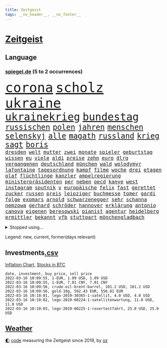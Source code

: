 ```yaml
---
title: Zeitgeist
tags: __no_header__, __no_footer__
---
```


# [Zeitgeist](https://oliz.io/zeitgeist/)

## Language

<h3><a href="https://www.spiegel.de" target="_blank">spiegel.de</a> (5 to 2 occurrences)</h3>
<p style="font-family:monospace">
<span style="font-size:32pt"><a href="news_links.html#corona" class="current">corona</a></span>
<span style="font-size:32pt"><a href="news_links.html#scholz" class="current">scholz</a></span>
<span style="font-size:32pt"><a href="news_links.html#ukraine" class="current">ukraine</a></span>
<br>
<span style="font-size:25pt"><a href="news_links.html#ukrainekrieg" class="current">ukrainekrieg</a></span>
<span style="font-size:25pt"><a href="news_links.html#bundestag" class="current">bundestag</a></span>
<br>
<span style="font-size:18pt"><a href="news_links.html#russischen" class="current">russischen</a></span>
<span style="font-size:18pt"><a href="news_links.html#polen" class="current">polen</a></span>
<span style="font-size:18pt"><a href="news_links.html#jahren" class="current">jahren</a></span>
<span style="font-size:18pt"><a href="news_links.html#menschen" class="current">menschen</a></span>
<span style="font-size:18pt"><a href="news_links.html#selenskyj" class="current">selenskyj</a></span>
<span style="font-size:18pt"><a href="news_links.html#alle" class="current">alle</a></span>
<span style="font-size:18pt"><a href="news_links.html#magath" class="new">magath</a></span>
<span style="font-size:18pt"><a href="news_links.html#russland" class="current">russland</a></span>
<span style="font-size:18pt"><a href="news_links.html#krieg" class="current">krieg</a></span>
<span style="font-size:18pt"><a href="news_links.html#sagt" class="current">sagt</a></span>
<span style="font-size:18pt"><a href="news_links.html#boris" class="current">boris</a></span>
<br>
<span style="font-size:12pt"><a href="news_links.html#dresden" class="current">dresden</a></span>
<span style="font-size:12pt"><a href="news_links.html#welt" class="current">welt</a></span>
<span style="font-size:12pt"><a href="news_links.html#mutter" class="current">mutter</a></span>
<span style="font-size:12pt"><a href="news_links.html#zwei" class="current">zwei</a></span>
<span style="font-size:12pt"><a href="news_links.html#monate" class="current">monate</a></span>
<span style="font-size:12pt"><a href="news_links.html#spieler" class="current">spieler</a></span>
<span style="font-size:12pt"><a href="news_links.html#geburtstag" class="current">geburtstag</a></span>
<span style="font-size:12pt"><a href="news_links.html#wissen" class="current">wissen</a></span>
<span style="font-size:12pt"><a href="news_links.html#eu" class="current">eu</a></span>
<span style="font-size:12pt"><a href="news_links.html#viele" class="current">viele</a></span>
<span style="font-size:12pt"><a href="news_links.html#aldi" class="current">aldi</a></span>
<span style="font-size:12pt"><a href="news_links.html#preise" class="current">preise</a></span>
<span style="font-size:12pt"><a href="news_links.html#zehn" class="current">zehn</a></span>
<span style="font-size:12pt"><a href="news_links.html#euro" class="current">euro</a></span>
<span style="font-size:12pt"><a href="news_links.html#dlrg" class="new">dlrg</a></span>
<span style="font-size:12pt"><a href="news_links.html#vergangenen" class="current">vergangenen</a></span>
<span style="font-size:12pt"><a href="news_links.html#deutschland" class="current">deutschland</a></span>
<span style="font-size:12pt"><a href="news_links.html#münchen" class="current">münchen</a></span>
<span style="font-size:12pt"><a href="news_links.html#wald" class="current">wald</a></span>
<span style="font-size:12pt"><a href="news_links.html#wolodymyr" class="current">wolodymyr</a></span>
<span style="font-size:12pt"><a href="news_links.html#lafontaine" class="new">lafontaine</a></span>
<span style="font-size:12pt"><a href="news_links.html#tagesordnung" class="current">tagesordnung</a></span>
<span style="font-size:12pt"><a href="news_links.html#kampf" class="current">kampf</a></span>
<span style="font-size:12pt"><a href="news_links.html#filme" class="current">filme</a></span>
<span style="font-size:12pt"><a href="news_links.html#woche" class="current">woche</a></span>
<span style="font-size:12pt"><a href="news_links.html#drei" class="current">drei</a></span>
<span style="font-size:12pt"><a href="news_links.html#etagen" class="new">etagen</a></span>
<span style="font-size:12pt"><a href="news_links.html#olaf" class="current">olaf</a></span>
<span style="font-size:12pt"><a href="news_links.html#flüchtlinge" class="current">flüchtlinge</a></span>
<span style="font-size:12pt"><a href="news_links.html#kanzler" class="current">kanzler</a></span>
<span style="font-size:12pt"><a href="news_links.html#ampelregierung" class="current">ampelregierung</a></span>
<span style="font-size:12pt"><a href="news_links.html#ministerpräsidenten" class="current">ministerpräsidenten</a></span>
<span style="font-size:12pt"><a href="news_links.html#per" class="current">per</a></span>
<span style="font-size:12pt"><a href="news_links.html#neben" class="current">neben</a></span>
<span style="font-size:12pt"><a href="news_links.html#oecd" class="new">oecd</a></span>
<span style="font-size:12pt"><a href="news_links.html#kanye" class="current">kanye</a></span>
<span style="font-size:12pt"><a href="news_links.html#west" class="current">west</a></span>
<span style="font-size:12pt"><a href="news_links.html#instagram" class="current">instagram</a></span>
<span style="font-size:12pt"><a href="news_links.html#sputnik" class="current">sputnik</a></span>
<span style="font-size:12pt"><a href="news_links.html#v" class="current">v</a></span>
<span style="font-size:12pt"><a href="news_links.html#europäische" class="current">europäische</a></span>
<span style="font-size:12pt"><a href="news_links.html#felix" class="current">felix</a></span>
<span style="font-size:12pt"><a href="news_links.html#fast" class="current">fast</a></span>
<span style="font-size:12pt"><a href="news_links.html#gerettet" class="current">gerettet</a></span>
<span style="font-size:12pt"><a href="news_links.html#zucker" class="current">zucker</a></span>
<span style="font-size:12pt"><a href="news_links.html#russen" class="current">russen</a></span>
<span style="font-size:12pt"><a href="news_links.html#preis" class="current">preis</a></span>
<span style="font-size:12pt"><a href="news_links.html#leipziger" class="current">leipziger</a></span>
<span style="font-size:12pt"><a href="news_links.html#buchmesse" class="current">buchmesse</a></span>
<span style="font-size:12pt"><a href="news_links.html#tomer" class="new">tomer</a></span>
<span style="font-size:12pt"><a href="news_links.html#gardi" class="new">gardi</a></span>
<span style="font-size:12pt"><a href="news_links.html#folge" class="current">folge</a></span>
<span style="font-size:12pt"><a href="news_links.html#exomars" class="current">exomars</a></span>
<span style="font-size:12pt"><a href="news_links.html#arnold" class="current">arnold</a></span>
<span style="font-size:12pt"><a href="news_links.html#schwarzenegger" class="current">schwarzenegger</a></span>
<span style="font-size:12pt"><a href="news_links.html#sehr" class="current">sehr</a></span>
<span style="font-size:12pt"><a href="news_links.html#schanna" class="new">schanna</a></span>
<span style="font-size:12pt"><a href="news_links.html#nemzowa" class="new">nemzowa</a></span>
<span style="font-size:12pt"><a href="news_links.html#gerhard" class="current">gerhard</a></span>
<span style="font-size:12pt"><a href="news_links.html#schröder" class="current">schröder</a></span>
<span style="font-size:12pt"><a href="news_links.html#hannover" class="current">hannover</a></span>
<span style="font-size:12pt"><a href="news_links.html#erklärung" class="current">erklärung</a></span>
<span style="font-size:12pt"><a href="news_links.html#antonio" class="current">antonio</a></span>
<span style="font-size:12pt"><a href="news_links.html#canova" class="new">canova</a></span>
<span style="font-size:12pt"><a href="news_links.html#eigenen" class="current">eigenen</a></span>
<span style="font-size:12pt"><a href="news_links.html#beresowski" class="new">beresowski</a></span>
<span style="font-size:12pt"><a href="news_links.html#pianist" class="new">pianist</a></span>
<span style="font-size:12pt"><a href="news_links.html#agentur" class="new">agentur</a></span>
<span style="font-size:12pt"><a href="news_links.html#heidelberg" class="current">heidelberg</a></span>
<span style="font-size:12pt"><a href="news_links.html#ermittler" class="current">ermittler</a></span>
<span style="font-size:12pt"><a href="news_links.html#bekannt" class="current">bekannt</a></span>
<span style="font-size:12pt"><a href="news_links.html#vfb" class="current">vfb</a></span>
<span style="font-size:12pt"><a href="news_links.html#stuttgart" class="current">stuttgart</a></span>
<span style="font-size:12pt"><a href="news_links.html#mönchengladbach" class="current">mönchengladbach</a></span>
</p>
<details>
<summary>Stopped using...</summary>
<p class="former" style="font-size:12pt">
star(512) verstorbenen(512) 150(511) kapitän(511) ruf(511) timo(511) bars(510) dauerhaft(510) eindruck(510) mitunter(510) niveau(510) podium(510) terroristen(510) verlegt(510) weise(510) bekannten(509) entwurf(509) erneute(509) haseloff(509) investoren(509) katze(509) misshandelt(509) mutmaßlicher(509) reiner(509) streiten(509) verschiedene(509) armin(508) barcelona(508) beklagen(508) entfernt(508) eröffnet(508) ideen(508) kanzlerin(508) linie(508) überzeugen(508) arbeitete(507) aufmerksamkeit(507) aufsehen(507) ausbruch(507) brauchte(507) dach(507) einstieg(507) geduld(507) hinweisen(507) nominierung(507) scheuer(507) abstimmen(506) bewegung(506) einzelnen(506) erholt(506) erlitten(506) feier(506) persönliche(506) riss(506) begrenzen(505) beschwerde(505) elfmeter(505) gegenseitig(505) kämpfte(505) pariser(505) schweigen(505) sexueller(505) street(505) vielerorts(505) bot(504) brexit(504) einzelhandel(504) entdeckung(504) horst(504) leeren(504) nachfolge(504) notfalls(504) publikum(504) verboten(504) verstärken(504) öfter(504) überlebte(504) alpen(503) babys(503) beleidigungen(503) fbi(503) fleisch(503) gefährlicher(503) hände(503) jury(503) kostenlose(503) legte(503) lothar(503) party(503) präsentieren(503) umso(503) verlängerung(503) verschiebt(503) überprüft(503) abstand(502) andré(502) atmosphäre(502) boden(502) daraufhin(502) freunden(502) gefördert(502) klaren(502) lakers(502) polizeieinsatz(502) punkten(502) regensburg(502) sprengstoff(502) trieb(502) ziemlich(502) album(501) coronaschnelltests(501) erfolgreiche(501) gemeinden(501) juden(501) konservativen(501) lagen(501) ludwig(501) netzwerk(501) rat(501) sexuelle(501) unrecht(501) verraten(501) abgang(500) amerikaner(500) armut(500) big(500) büros(500) coach(500) fließt(500) grün(500) heimlich(500) herbert(500) kimmich(500) kräftig(500) letzter(500) manuel(500) mathias(500) null(500) radsport(500) schüssen(500) steuer(500) sächsischen(500) teamkollegen(500) 2011(499) bundestagswahl(499) d(499) duell(499) erhielt(499) fußballprofi(499) kampagne(499) umsetzen(499) einstigen(498) george(498) lieben(498) nachhaltig(498) restaurant(498) triumph(498) verbindung(498) wähler(498) abgehört(497) abwehr(497) befreit(497) durchgesetzt(497) eindämmen(497) gebraucht(497) großbritanniens(497) historisch(497) jüngste(497) kiel(497) lüge(497) peru(497) shutdown(497) toter(497) versuchte(497) wissenschaft(497) zwang(497) auftrag(496) billie(496) chefin(496) eilish(496) erbe(496) festgestellt(496) jung(496) petra(496) strecke(496) trafen(496) beinahe(495) deal(495) erschöpft(495) gemeinsamen(495) nutzer(495) pflanzen(495) philip(495) 10(494) 45(494) anhänger(494) anteil(494) australische(494) bundesstaat(494) endspiel(494) frust(494) regiert(494) karte(493) körperverletzung(493) opfers(493) politikerinnen(493) skepsis(493) vermeintlichen(493) 52(492) lkw(492) torhüter(492) zahlte(492) demokratische(491) gästen(491) mieten(491) quer(491) aktie(490) distanz(490) enden(490) entwickeln(490) dämpfer(489) ergibt(489) ministerium(489) weltrekord(489) holocaust(488) klarer(488) kontaktbeschränkungen(488) kürzlich(488) lücke(488) methoden(488) ostsee(488) spotify(488) zukünftig(488) dran(487) lieferten(487) rettete(487) signalisiert(487) nachbar(486) sachsens(486) steckte(486) stiegen(486) tim(486) eigenem(485) iphone(485) kabul(485) amerikas(484) enttäuschung(484) erschießt(484) euaustritt(484) kostenlos(484) gewahrsam(483) verklagen(483) analysiert(482) ute(482) varianten(482) verzeichnet(482) fortsetzung(481) glaubwürdigkeit(481) hessischen(481) rundfunk(481) titelverteidiger(481) verstanden(481) landesweit(480) springen(480) bangt(479) frisch(479) pushbacks(479) spitzenreiter(479) verkürzt(478) ältere(478) bundeswehrsoldaten(477) wirbel(477) übernommen(477) abstieg(476) coronaauflagen(476) football(476) verfassungsgericht(476) hausarrest(475) stahl(475) ungeklärt(475) doping(474) einig(474) unterschrieben(473) boomen(472) bundesamts(472) erfährt(472) erstochen(472) kassieren(472) sprachen(472) automatisch(471) verschafft(471) klees(469) runden(469) staus(469) stört(469) senioren(468) staatshilfen(468) dringt(467) hype(467) zeigten(467) sogenannten(466) wiedergewählt(466) riesiges(465) sprung(465) grünenchefin(464) patzt(462) verhinderte(462) kleinkind(461) kontert(459) staatsoberhaupt(459) kanadas(458) premiers(455) spacex(455) herausforderungen(453) konzert(453) teuren(453) gesichter(451) schweine(451) daheim(450) gesetzlichen(448) bundespräsidenten(447) weltmeisterschaft(447) schadensersatz(446) mehren(444) heimsieg(443) quadratmeter(442) cdu/csu(441) herzinfarkt(441) last(440) ausgemacht(439) geheime(438) kolleginnen(429) diess(428) kopfverletzungen(424) nick(423) leiter(419) dankt(418) ereignet(418) mallorca(411) juristische(402) kreuzung(400) zustimmen(398) langjährige(397) zusätzlichen(395) schuf(393) diagnose(392) karriereende(389) triumphierte(389) gegeneinander(388) fuhren(383) trinken(383) klappen(382) afghanistans(378) anfeindungen(378) ausstellung(377) grab(377) belästigung(372) rückgang(370) skandale(370) j(369) kleinstadt(368) indiens(366) direkten(364) militärjunta(364) wolken(364) josef(362) rausch(360) kaffee(359) rein(356) strich(353) promille(348) ausländischen(345) gekippt(345) athen(341) cannabis(335) 15jähriger(334) bosch(326) zoff(325) bundesstaaten(324) joseph(318) höchster(316) gewalttat(315) zwischenfall(314) fühle(313) erdoğans(312) pcrtests(311) finanziert(308) financial(307) rechnung(305) charles(304) reichtum(304) genesene(294) holz(293) nationaltrainer(284) historikerin(280) abgegeben(276) akzeptieren(273) neunjähriger(272) dauerregen(271) stärkere(271) pop(270) unglaublich(268) darstellung(265) videoaufnahmen(263) jahresende(262) lokal(260) us(259) 01(258) pandemien(256) scheiterten(254) fotografen(251) leichten(251) indigene(250) träumt(250) bestseller(249) kleidung(249) eröffnung(246) lee(246) entsorgt(245) gerüchten(244) ausnahme(243) peters(241) astronomen(240) demenz(240) lkwanhänger(239) seenot(239) spitzenpolitiker(238) verurteilter(238) eingriff(234) white(233) dick(232) zwingen(232) bundesrat(231) teufel(231) expertengremium(229) schließung(229) verunsichert(229) venedig(228) nächster(226) chaotischen(223) bafin(221) usmilitär(221) intendant(220) geldstrafen(219) mob(219) 18jährige(217) saßen(217) umzug(216) überflutet(216) superstars(215) ostseepipeline(214) verstorben(213) winde(213) häufigsten(212) sportlern(211) forschungsteam(210) designierte(209) alleingang(208) änderung(206) kolumbianische(205) labore(205) maurer(204) immobilienmarkt(203) ungeimpften(203) schwimmt(201) transportieren(201) usnotenbank(200) aufwand(199) erzeugen(199) preisanstieg(199) äußerung(199) antikörper(198) navy(198) jinping(197) kulisse(197) sprint(197) staatsmedien(195) bezogen(193) 1976(192) benedikt(192) bundesbehörde(192) ersetzt(192) folgenschweren(192) genießt(192) schwarz(192) demonstrierten(191) gewählte(191) längste(191) 69(189) aufträge(189) chappatte(189) pcrtest(189) rast(189) gerissen(188) anlage(187) niklas(187) verzockt(186) faszinierende(185) konten(185) plante(184) rundfunks(184) annika(183) gladbach(183) jahn(183) vergisst(183) engsten(182) wahlberechtigten(182) stehlen(180) zeitungsbericht(178) zügen(178) arbeitstag(177) momente(177) zerbrach(177) fische(176) händen(176) springer(175) tränengas(175) tennessee(174) wahlkampfauftakt(174) erkannt(173) taxi(172) ernüchternd(171) prangert(171) staatsbesuch(171) hawaii(170) kabuler(170) delivery(169) faktoren(169) hero(169) längsten(169) vergnügen(168) atombombe(167) pastor(167) sportwagen(166) fehlender(165) instanz(165) größeres(164) hofften(163) bekenntnis(162) filip(162) einzuschätzen(161) kurssturz(161) startplatz(161) toilette(161) fressen(160) trage(160) zugverkehr(160) elektrisch(159) faktencheck(159) gesessen(159) rücktrittsforderungen(158) unterschiedlichen(158) gordon(157) verordnete(156) augenhöhe(155) ifo(155) inmitten(155) nolan(155) 3100(154) deaktiviert(154) wertet(154) gestimmt(153) ajax(152) exklusiven(152) söders(152) 3gregel(151) umgebracht(151) 15000(149) lithium(149) 2gregel(148) anton(148) media(148) morgan(148) redet(148) schwachstelle(148) angezündet(147) bedauert(147) genesung(147) celtics(146) kurze(146) riefen(146) skispringen(146) straftaten(146) tiefer(146) kleinere(145) personelle(145) auftritten(143) rückschlägen(143) hannah(142) presseschau(142) zurückzahlen(142) bedrohte(141) genügt(141) geplatztem(141) liest(141) ungeimpfter(141) direkte(140) hanna(140) junta(140) anfechten(139) englisch(139) natalie(139) sicherheitslücken(139) 35000(138) berlinbrandenburg(138) hadern(138) verbindliche(138) erneutes(137) jährlich(137) tücken(137) berufen(136) großprojekt(136) realen(136) betrunkenen(134) filmbranche(133) umstellung(133) webb(133) asylbewerber(132) weiterbildung(132) beifahrer(131) engpässen(131) naturschützer(131) tasche(131) äußerten(131) stau(130) winkel(130) misshandlungen(129) zerknirscht(129) zulauf(129) 78(128) schleuser(128) sicherstellen(128) betrunken(127) missbrauchsskandal(127) gebilligt(126) vorschlagen(126) trank(125) bundländerrunde(124) gefängnissen(124) inbetriebnahme(124) bedrängt(123) bestehe(123) oppositionsführer(123) scherz(123) christliche(122) süle(122) comedian(121) gewaltsamer(121) opel(121) strafvollzug(121) wirtschaftsforscher(121) aaron(120) däne(120) minderheitsregierung(120) rechtsextrem(120) strafverfahren(120) wasseroberfläche(120) baubranche(119) christlichen(119) geheimdienste(119) objekt(119) versenkt(119) aufpassen(118) trends(118) afdabgeordnete(117) eintraf(117) dame(116) freier(116) pubs(116) renaissance(116) repräsentantenhaus(116) privatleben(115) verfolgten(115) ampelpartner(114) mitschuld(114) vaterland(114) verbringt(114) reichelt(113) ambitionen(112) döpfner(112) farblich(112) gleisbett(112) schrittweise(112) springerchef(112) xvi(112) begleichen(111) radikaler(111) verfassungsbeschwerde(111) viola(111) meldungen(110) mutterkonzern(110) nervös(110) wilden(109) adrenalin(108) beibehalten(108) benin(108) finanzen(106) verleihung(106) beantworten(105) coaching(105) gegentore(105) gestört(105) homo(105) sapiens(105) autonome(104) bekannteste(104) unglaubliche(104) überragende(104) kartoffeln(103) topspieler(103) esaastronaut(102) lebendig(102) kollisionskurs(101) mehrmals(101) rammt(101) 17jähriger(99) anleitung(99) bitterer(99) havre(99) stromkunden(98) versicherung(98) disziplin(97) geschmack(97) zehnjährigen(97) belogen(96) entzündet(96) gesundheitssektor(96) greenwashing(96) yanqing(96) cleo(95) macrons(95) apartheid(94) coronaisolation(94) kaiserslautern(94) patientinnen(94) pech(94) amerikanerin(93) bahnbrechende(93) lärm(93) rodler(93) woanders(93) quält(92) ehrlich(91) erfolgs(91) mobilisieren(91) abschmelzen(90) escooter(90) kinofilm(90) promis(90) rekordzahl(90) auseinander(89) automaten(89) jude(89) klimaverhandlungen(89) perfider(89) alexijewitsch(88) coronarunde(88) grandiose(88) herta(88) klimaneutrale(88) missverstanden(88) reihenweise(88) tauschen(88) tommy(88) unterallgäu(88) vorkaufsrecht(88) westeuropa(88) coronaberichterstattung(87) eingeläutet(87) kontakten(87) windenergie(87) zensiert(87) zig(87) bundesligageschichte(86) ministerinnen(86) ostern(86) verschoss(86) geisenberger(85) perus(85) sportstätten(85) böses(84) erwachen(84) fahrerlaubnis(84) gastwirte(84) guterres(84) ligaspiele(84) unogeneralsekretär(84) unverantwortlich(84) wmteilnahme(84) gefängnisse(83) karljosef(83) laumann(83) leichenteile(83) menschenrechtslage(83) quentin(83) studiengänge(83) talibansprecher(83) testnachweis(83) 1400(82) alkoholisierter(82) shop(82) treibender(82) usrepräsentantenhaus(82) dürr(81) einstufen(81) extremsportler(81) gebürtige(81) gedenktag(81) geteilt(81) ostwestfalen(81) tierhaltung(81) jederzeit(80) thesen(80) arbeite(79) dunja(79) fünfter(79) hayali(79) heuferumlauf(79) klaas(79) management(79) meldung(79) morddrohungen(79) pflegeimpfpflicht(79) architektur(78) brentford(78) camilla(78) ibizaaffäre(78) krokodil(78) negativserie(78) superlative(78) tiefsee(78) zeitnah(78) angeht(77) familienstreit(77) kriminologin(77) lieferung(77) marius(77) schultz(77) totschlags(77) derart(76) einzigartige(76) gesundheitsexperte(76) interpol(76) omikronausbruch(76) stimmungstest(76) werkbank(76) 1995(75) 3gnachweis(75) müdigkeit(75) nordpolarmeer(75) schneit(75) tipp(75) auftaucht(74) clanboss(74) hausbauer(74) humphries(73) kaillie(73) krach(73) krisenstab(73) polittalk(73) steuergeld(73) unterzeichnen(73) öffentlichrechtlichen(73) durcheinander(72) einsteiger(72) scheine(72) brückenbauer(71) dahmen(71) kurzerhand(71) verrückte(71) ardmediathek(70) aufmischen(70) coronapositiv(70) lastminutesieg(70) möchten(70) rasanten(70) skispringer(70) verzeihung(70) abwehrraketen(69) abzusagen(69) alarmierend(69) angestachelt(69) coronavirusnews(69) disney+(69) dominanten(69) surfer(69) verifizieren(69) einzelfall(68) geste(68) streaming(68) tierärzte(68) vaterschaft(68) beamter(67) verankert(67) zerstritten(67) überflüssig(67) aufgestellt(66) bestanden(66) erfuhren(66) geldanlage(66) mühen(66) phoenix(66) staatssekretärin(66) verdorben(66) widmet(66) autonomes(65) kader(65) lesbos(65) mönch(65) renault(65) telefonieren(65) verurteilten(65) abschnitte(64) betonte(64) ingrid(64) klettern(64) landstriche(64) mediatheken(64) passte(64) senegal(64) ökosysteme(64) bowl(63) buchenwald(63) cnn(63) finanzmarktaufsicht(63) impossible(63) irene(63) schwerwiegender(63) spitzenvertreter(63) angelegt(62) coronaschutzmaßnahmen(62) downing(62) eberl(62) formulieren(62) führungskräfte(62) lawine(62) meiste(62) schulterschluss(62) tvshow(62) äh(62) ampelpolitiker(61) erahnen(61) formtief(61) topdiplomatin(61) uskonzerns(61) weltcup(61) auslandssender(60) filmpreis(60) hochrisikogebiet(60) hochzeit(60) pflegepersonal(60) transport(60) uigurischen(60) chinastrategie(59) ffp2masken(59) führungsriege(59) leitete(59) lobbyistin(59) notenbanken(59) schlaganfall(59) suizide(59) tvübertragung(59) wintersportler(59) 20jähriger(58) anlauf(58) ausgezeichnete(58) bundespräsidentenwahl(58) europaweit(58) gefängnisstrafe(58) krisengebiete(58) rosenmontagszug(58) baumgart(57) eisenbichler(57) gebunden(57) gletscherschmelze(57) op(57) osnabrück(57) russischukrainischen(57) vergiftet(57) fangen(56) kardiologen(56) madagaskar(56) paartherapeutin(56) afdfraktion(55) impfregister(55) mittelgebirgen(55) trainers(55) untergebenen(55) vorgezogene(55) antisemitismusvorwürfen(54) coburg(54) dortigen(54) getränke(54) original(54) superg(54) verhinderung(54) erleiden(53) riesenslalom(53) virale(53) weltraumteleskop(53) aktionsplan(52) definitiv(52) eingegangen(52) küken(52) privathaus(52) sperma(52) wartete(52) harvard(51) kern(51) topstar(51) tragikomödie(51) urwald(51) verbots(51) ausreise(50) extrembergsteiger(50) kreditvergabe(50) kremls(50) osze(50) versilbern(50) defibrillator(49) geistig(49) jagdschein(49) medienaufsicht(49) rüstungsexporte(49) schanze(49) wunderwaffe(49) 219a(48) nutztiere(48) paragraf(48) partnerin(48) persönlicher(48) riet(48) waghalsigen(48) autofahrerinnen(47) beifahrerin(47) bijan(47) biopic(47) djirsarai(47) erledigen(47) persönlichkeiten(47) uiguren(47) zeitgemäß(47) abduljabbar(46) berichteten(46) beschäftigen(46) fossilien(46) kareem(46) kobayashi(46) reiches(46) ryoyu(46) schaulustige(46) tee(46) afrikacup(45) australier(45) flüchtlingsboot(45) freiheiten(45) jecken(45) pelé(45) website(45) wiederherstellen(45) zeitungen(45) einheimische(44) enttäuschungen(44) geschlampt(44) lastwagenfahrer(44) malu(44) niederschlagung(44) paypal(44) regenfällen(44) bischofskonferenz(43) heusgen(43) japaner(43) lörrach(43) pablo(43) prügeln(43) challenge(42) dahintersteckt(42) dorfbewohner(42) lauten(42) skispringerinnen(42) thronjubiläum(42) verringern(42) ermahnte(41) gefeierten(41) riot(41) schnappt(41) coronaeinreiseregeln(40) expremier(40) mehrt(40) nächtliche(40) panne(40) protestierende(40) querdenkerdemos(40) siegerehrung(40) uke(40) zündete(40) blühen(39) familienvater(39) fehlstart(39) greene(39) görlitz(39) hauptbahnhof(39) marjorie(39) publikation(39) selbstverständlich(39) spaltung(39) wlan(39) dallas(38) demos(38) fragte(38) landwirten(38) medienanstalt(38) positioniert(38) 130000(37) anderson(37) folgenschwerer(37) fußballstadion(37) gegründet(37) geschenk(37) mediensubventionen(37) rodelt(37) schulbezirk(37) teppich(37) unfalls(37) volksabstimmung(37) wettkampf(37) ärgsten(37) abgerissen(36) blutig(36) lagern(36) schnelltest(36) beleg(35) erlebten(35) erlegt(35) fächern(35) religiöse(35) zunichte(35) 800000(34) ausgrenzung(34) forschungsergebnisse(34) handelte(34) ryōyū(34) videoplattform(34) belastungen(33) café(33) medizinisches(33) moïse(33) raubkatzen(33) residenz(33) schwerwiegenden(33) tirol(33) covidverlauf(32) einstweiliger(32) ffp2maskenpflicht(32) kinderwunsch(32) strolz(32) baupreise(31) beitragen(31) dienstgrade(31) entschluss(31) kasachstan(31) krankheiten(31) matchwinner(31) population(31) päckchen(31) stromversorger(31) doll(30) eliten(30) endemie(30) fluchtgefahr(30) flüchtlingslager(30) handels(30) krimineller(30) neckar(30) plenarsaal(30) unterscheiden(30) überflüssige(30) 61jähriger(29) anstrengungen(29) danke(29) explizit(29) flaggschiff(29) fragwürdig(29) sassoli(29) spezialkräfte(29) weltstar(29) anstalt(28) castillo(28) coronastudie(28) covid19infektion(28) douglas(28) hupen(28) justizministerin(28) kondome(28) sofortige(28) startrecht(28) topfavorit(28) tunesien(28) usarmee(28) auswertung(27) bauernpräsident(27) ernennt(27) fertigstellung(27) russlandkonflikt(27) verlässlich(27) viereinhalb(27) arizona(26) emden(26) grundschule(26) krebitz(26) menschenmassen(26) nicolette(26) orden(26) pyrenäen(26) rosenkohl(26) taxonomie(26) wundert(26) zelt(26) überzeugung(26) baustopp(25) demoliert(25) dschungelcamp(25) großveranstaltung(25) itexperte(25) kabine(25) mehrfachen(25) murray(25) pims(25) schiller(25) uspolizei(25) vagen(25) verbandschef(25) eutaxonomie(24) fehlendes(24) genesenenstatus(24) rekordeinbruch(24) beschuldigte(23) diebesgut(23) ratschläge(23) starter(23) unausweichlich(23) aufgelegt(22) bengals(22) cincinnati(22) email(22) laien(22) maine(22) normalschanze(22) olympisches(22) rechtslage(22) asiatische(21) beriet(21) gemeine(21) gepatzt(21) odermatt(21) vorprodukte(21) 49(20) burkina(20) faso(20) holocausts(20) roberts(20) skination(20) unterschlagen(20) anschlagsplan(19) beckenbauer(19) bitter(19) brauch(19) covid19erkrankte(19) entschlossenheit(19) jemenkrieg(19) nonne(19) otte(19) symptomen(19) umfragen(19) abstellen(18) abzulehnen(18) exberater(18) leistungsträger(18) österreicher(18) gedemütigt(17) geschlossenheit(17) milliardenschweren(17) omikroninfektion(17) bundesversammlung(16) eigentore(16) mental(16) ordnet(16) ratzinger(16) salah(16) schießstand(16) unionsländer(16) 37jährigen(15) abschaffung(15) bundesverteidigungsministerin(15) debauswahl(15) expapst(15) parkplätze(15) pflegeeinrichtungen(15) ablösefrei(14) berufsbezogene(14) eiertanz(14) kernfusion(14) kfwförderstopp(14) krass(14) misstrauensvotum(14) neil(14) neubauten(14) plage(14) young(14) abschlussarbeit(13) bernal(13) egan(13) kampfflugzeuge(13) riesenerfolg(13) selektive(13) unionsfraktionsmanager(13) besitz(12) beton(12) blumenkohl(12) kruse(12) olympiamannschaft(12) rogan(12) rummel(12) sensationell(12) siegeszug(12) straftäter(12) waschbär(12) a100(11) bill(11) hinweg(11) kreisen(11)
</p>
</details>
<p>Legend: <span class="new">new</span>, <span class="current">current</span>, <span class="former">former(days relevant)</span></p>

## Investments[.csv](investments.csv)

[Inflation Chart](https://inflationchart.com),
[Stocks in BTC](https://stonksinbtc.xyz/)

```
date, investment, buy price, sell price
2022-03-16 10:09:55, 1-EUR, 1.09 USD, 1.09 USD
2022-03-16 10:09:55, 1-EUR, 7.01 CNY, 7.01 CNY
2022-03-16 10:09:56, crude-oil-brent-barrel, 101.2 USD, 101.2 USD
2022-03-16 10:09:56, gold-10g, 592.43 EUR, 556.81 EUR
2022-03-16 10:10:01, lego-2019-30365-1-satellit, 4.0 USD, 4.0 USD
2022-03-16 10:10:02, lego-2019-60224-1-satellitenwartung, 11.0 USD, 11.0 USD
2022-03-16 10:10:03, lego-2019-60225-1-rovertestfahrt, 25.0 USD, 25.0 USD
```

## [Weather](weather.html)

<footer>
<a href="javascript:toggleTheme()" class="nav">🌓</a>
<a href="https://github.com/ooz/zeitgeist">code</a> measuring the Zeitgeist since 2019, by <a href="https://oliz.io">oz</a>
</footer>
